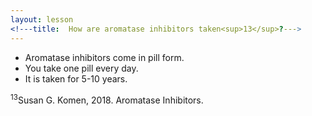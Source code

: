 ```yaml
---
layout: lesson
<!---title:  How are aromatase inhibitors taken<sup>13</sup>?---> 
---
```


* Aromatase inhibitors come in pill form.
* You take one pill every day.
* It is taken for 5-10 years.

<sup>13</sup>Susan G. Komen, 2018. Aromatase Inhibitors.
